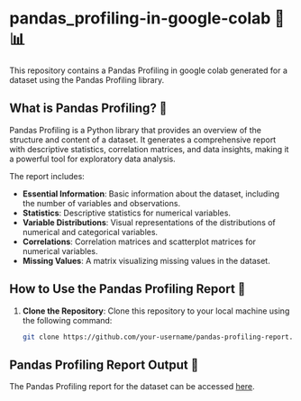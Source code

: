 # pandas_profiling-in-google-colab 🐼📊

This repository contains a Pandas Profiling in google colab generated for a dataset using the Pandas Profiling library.

## What is Pandas Profiling? 🤔

Pandas Profiling is a Python library that provides an overview of the structure and content of a dataset. It generates a comprehensive report with descriptive statistics, correlation matrices, and data insights, making it a powerful tool for exploratory data analysis.

The report includes:
- **Essential Information**: Basic information about the dataset, including the number of variables and observations.
- **Statistics**: Descriptive statistics for numerical variables.
- **Variable Distributions**: Visual representations of the distributions of numerical and categorical variables.
- **Correlations**: Correlation matrices and scatterplot matrices for numerical variables.
- **Missing Values**: A matrix visualizing missing values in the dataset.

## How to Use the Pandas Profiling Report 🚀

1. **Clone the Repository**: Clone this repository to your local machine using the following command:

   ```bash
   git clone https://github.com/your-username/pandas-profiling-report.git


 ##   Pandas Profiling Report Output 🤩

The Pandas Profiling report for the dataset can be accessed [here](https://drive.google.com/file/d/1iFAyMztmZN7uXUVb7h_HUvpYwecGcYgD/view?usp=sharing).
